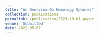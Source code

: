 ```yaml
---
title: "An Overview On Homology Spheres"
collection: publications
permalink: /publication/2023-10-01-paper
venue: 'Submitted'
date: 2022-05-07
---
```


